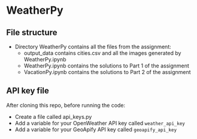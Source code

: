 # WeatherPy
## File structure
- Directory WeatherPy contains all the files from the assignment:
    - output_data contains cities.csv and all the images generated by WeatherPy.ipynb
    - WeatherPy.ipynb contains the solutions to Part 1 of the assignment
    - VacationPy.ipynb contains the solutions to Part 2 of the assignment

## API key file
After cloning this repo, before running the code:
- Create a file called api_keys.py
- Add a variable for your OpenWeather API key called ``weather_api_key``
- Add a variable for your GeoApify API key called ``geoapify_api_key``
